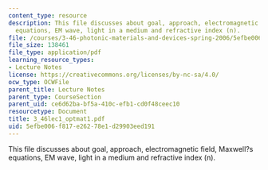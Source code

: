 ```yaml
---
content_type: resource
description: This file discusses about goal, approach, electromagnetic field, Maxwell?s
  equations, EM wave, light in a medium and refractive index (n).
file: /courses/3-46-photonic-materials-and-devices-spring-2006/5efbe006f817e26278e1d29903eed191_3_46lec1_optmat1.pdf
file_size: 138461
file_type: application/pdf
learning_resource_types:
- Lecture Notes
license: https://creativecommons.org/licenses/by-nc-sa/4.0/
ocw_type: OCWFile
parent_title: Lecture Notes
parent_type: CourseSection
parent_uid: ce6d62ba-bf5a-410c-efb1-cd0f48ceec10
resourcetype: Document
title: 3_46lec1_optmat1.pdf
uid: 5efbe006-f817-e262-78e1-d29903eed191
---
```

This file discusses about goal, approach, electromagnetic field, Maxwell?s equations, EM wave, light in a medium and refractive index (n).